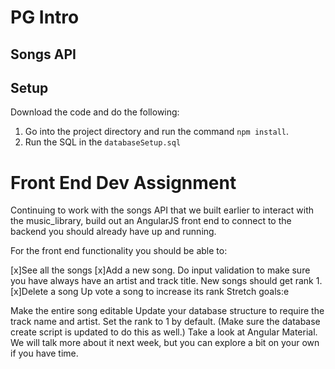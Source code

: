 # PG Intro

## Songs API

## Setup

Download the code and do the following:

1. Go into the project directory and run the command `npm install`.
2. Run the SQL in the `databaseSetup.sql` 

# Front End Dev Assignment

Continuing to work with the songs API that we built earlier to interact with the music_library, build out an AngularJS front end to connect to the backend you should already have up and running.

For the front end functionality you should be able to:

[x]See all the songs
[x]Add a new song. Do input validation to make sure you have always have an artist and track title. New songs should get rank 1.
[x]Delete a song
Up vote a song to increase its rank
Stretch goals:e

Make the entire song editable
Update your database structure to require the track name and artist. Set the rank to 1 by default. (Make sure the database create script is updated to do this as well.)
Take a look at Angular Material. We will talk more about it next week, but you can explore a bit on your own if you have time.